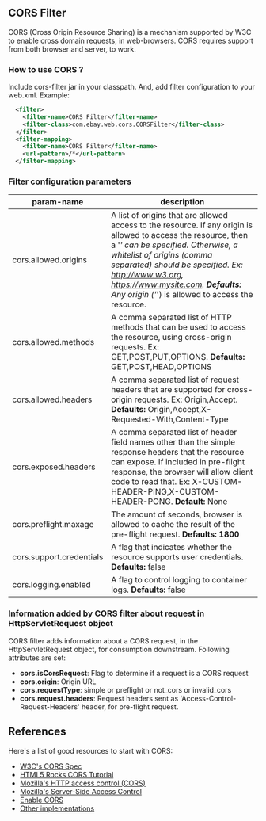 ## CORS Filter

CORS (Cross Origin Resource Sharing) is a mechanism supported by W3C to enable cross domain requests, in web-browsers. CORS requires support from both browser and server, to work.

### How to use CORS ?
Include cors-filter jar in your classpath. And, add filter configuration to your web.xml. Example:
```xml
  <filter>
    <filter-name>CORS Filter</filter-name>
    <filter-class>com.ebay.web.cors.CORSFilter</filter-class>
  </filter>
  <filter-mapping>
    <filter-name>CORS Filter</filter-name>
    <url-pattern>/*</url-pattern>
  </filter-mapping>
```

### Filter configuration parameters
|param-name              |description                                                                                                  |
|------------------------|-------------------------------------------------------------------------------------------------------------|
|cors.allowed.origins    | A list of origins that are allowed access to the resource. If any origin is allowed to access the resource, then a '*' can be specified. Otherwise, a whitelist of origins (comma separated) should be specified. Ex: http://www.w3.org, https://www.mysite.com. **Defaults:** Any origin ('*') is allowed to access the resource.|
|cors.allowed.methods    | A comma separated list of HTTP methods that can be used to access the resource, using cross-origin requests. Ex: GET,POST,PUT,OPTIONS. **Defaults:** GET,POST,HEAD,OPTIONS|
|cors.allowed.headers    | A comma separated list of request headers that are supported for cross-origin requests. Ex: Origin,Accept. **Defaults:** Origin,Accept,X-Requested-With,Content-Type|
|cors.exposed.headers    | A comma separated list of header field names other than the simple response headers that the resource can expose. If included in pre-flight response, the browser will allow client code to read that. Ex: X-CUSTOM-HEADER-PING,X-CUSTOM-HEADER-PONG. **Default:** None |
|cors.preflight.maxage   | The amount of seconds, browser is allowed to cache the result of the pre-flight request. **Defaults: 1800** |
|cors.support.credentials| A flag that indicates whether the resource supports user credentials. **Defaults:** false |
|cors.logging.enabled    | A flag to control logging to container logs. **Defaults:** false|

### Information added by CORS filter about request in HttpServletRequest object
CORS filter adds information about a CORS request, in the HttpServletRequest object, for consumption downstream. Following attributes are set:

* **cors.isCorsRequest**: Flag to determine if a request is a CORS request
* **cors.origin**: Origin URL
* **cors.requestType**: simple or preflight or not_cors or invalid_cors
* **cors.request.headers**: Request headers sent as 'Access-Control-Request-Headers' header, for pre-flight request.

## References
Here's a list of good resources to start with CORS:

* [W3C's CORS Spec](http://www.w3.org/TR/cors/)
* [HTML5 Rocks CORS Tutorial](http://www.html5rocks.com/en/tutorials/cors/)
* [Mozilla's HTTP access control (CORS)](https://developer.mozilla.org/en-US/docs/HTTP/Access_control_CORS)
* [Mozilla's Server-Side Access Control](https://developer.mozilla.org/en-US/docs/Server-Side_Access_Control)
* [Enable CORS](http://enable-cors.org)
* [Other implementations](http://software.dzhuvinov.com/cors-filter.html)
